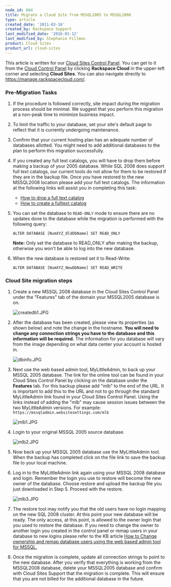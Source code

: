 ```yaml
---
node_id: 664
title: Migrate a Cloud Site from MSSQL2005 to MSSQL2008
type: article
created_date: '2011-03-16'
created_by: Rackspace Support
last_modified_date: '2016-01-12'
last_modified_by: Stephanie Fillmon
product: Cloud Sites
product_url: cloud-sites
---
```


This article is written for our [Cloud Sites Control Panel](https://manage.rackspacecloud.com/). You can get to it from the [Cloud Control Panel](https://mycloud.rackspace.com) by clicking **Rackspace Cloud** in the upper-left corner and selecting **Cloud Sites**. You can also navigate directly to <https://manage.rackspacecloud.com/>.

### Pre-Migration Tasks

1.  If the procedure is followed correctly, site impact during the
    migration process should be minimal. We suggest that you perform
    this migration at a non-peak time to minimize business impact.
2.  To limit the traffic to your database, set your site's default page
    to reflect that it is currently undergoing maintenance.
3.  Confirm that your current hosting plan has an adequate number of
    databases allotted. You might need to add additional databases to
    the plan to perform this migration successfully.
4.  If you created any full text catalogs, you will have to drop them
    before making a backup of your 2005 database. While SQL 2008 does
    support full text catalogs, our current tools do not allow for them
    to be restored if they are in the backup file. Once you have
    restored to the new MSSQL2008 location please add your full
    text catalogs. The information at the following links will assist
    you in completing this task:
    -   [How to drop a full text catalog](http://msdn.microsoft.com/en-us/library/ms188403.aspx)
    -   [How to create a fulltext catalog](http://msdn.microsoft.com/en-us/library/ms189520.aspx)
5.  You can set the database to `READ-ONLY` mode to ensure there are no
    updates done to the database while the migration is performed with
    the following query:

        ALTER DATABASE [NumXYZ_OldDbName] SET READ_ONLY

    **Note:** Only set the database to READ_ONLY after making
    the backup, otherwise you won't be able to log into the
    new database.

6.  When the new database is restored set it to Read-Write:

        ALTER DATABASE [NumXYZ_NewDbName] SET READ_WRITE

### Cloud Site migration steps

1.  Create a new MSSQL 2008 database in the Cloud Sites Control Panel
    under the "Features" tab of the domain your MSSQL2005 database is
    on.

    ![createdb1.JPG](http://c0476992.cdn.cloudfiles.rackspacecloud.com/createdb1.JPG)

2.  After the database has been created, please view its properties (as
    shown below) and note the change in the hostname. **You will
    need to change any connection strings you have to the database and
    this information will be required.** The information for you
    database will vary from the image depending on what data center your
    account is hosted in.

    ![dbinfo.JPG](http://c0476992.cdn.cloudfiles.rackspacecloud.com/dbinfo.JPG)

3.  Next use the web based admin tool, MyLittleAdmin, to back up your
    MSSQL 2005 database. The link for the online tool can be found in
    your Cloud Sites Control Panel by clicking on the database under the
    **Features** tab. For this backup please add "mlb" to the end of
    the URL. It is important to add this to the URL and not to go
    through the standard MyLittleAdmin link found in your Cloud Sites
    Control Panel. Using the links instead of adding the "mlb" may cause
    session issues between the two MyLittleAdmin versions. For example:
    `https://mssqladmin.websitesettings.com/mlb`

    ![mlb1.JPG](http://c0476992.cdn.cloudfiles.rackspacecloud.com/mlb1.JPG)

4.  Login to your original MSSQL 2005 source
    database.

    ![mlb2.JPG](http://c0476992.cdn.cloudfiles.rackspacecloud.com/mlb2.JPG)

5.  Now back up your MSSQL 2005 database use the MyLittleAdmin tool.
    When the backup has completed click on the file link to save the
    backup file to your local machine.
6.  Log in to the MyLittleAdmin link again using your MSSQL 2008
    database and login. Remember the login you use to restore will
    become the new owner of the database. Choose restore and upload the
    backup file you just downloaded in Step 5. Proceed with the
    restore.

    ![mlb3.JPG](http://c0476992.cdn.cloudfiles.rackspacecloud.com/mlb3.JPG)

7.  The restore tool may notify you that the old users have no login
    mapping on the new SQL 2008 cluster. At this point your new database
    will be ready. The only access, at this point, is allowed to the
    owner login that you used to restore the database. If you need to
    change the owner to another login you created in the control panel
    or remap users in your database to new logins please refer to the KB
    article [How to Change ownership and remap database users using the web based admin tool for MSSQL.](/how-to/remap-database-users-in-mylittleadmin)
8.  Once the migration is complete, update all connection strings to
    point to the new database. After you verify that everything is
    working from the MSSQL2008 database, delete your MSSQL2005 database
    and confirm with Cloud Sites Support that the migration is complete.
    This will ensure that you are not billed for the additional database
    in the future.
